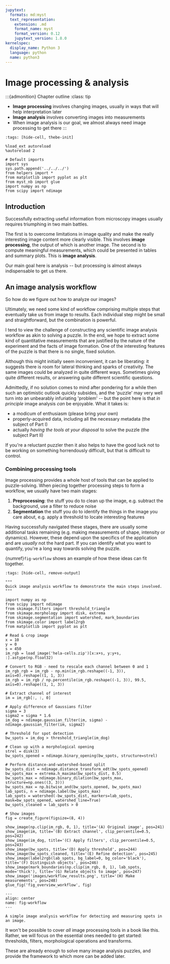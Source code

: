 ```yaml
---
jupytext:
  formats: md:myst
  text_representation:
    extension: .md
    format_name: myst
    format_version: 0.12
    jupytext_version: 1.8.0
kernelspec:
  display_name: Python 3
  language: python
  name: python3
---
```


# Image processing & analysis 

:::{admonition} Chapter outline 
:class: tip

* **Image processing** involves changing images, usually in ways that will help interpretation later
* **Image analysis** involves converting images into measurements
* When image analysis is our goal, we almost always need image processing to get there
:::

```{code-cell} ipython3
:tags: [hide-cell, thebe-init]

%load_ext autoreload
%autoreload 2

# Default imports
import sys
sys.path.append('../../../')
from helpers import *
from matplotlib import pyplot as plt
from myst_nb import glue
import numpy as np
from scipy import ndimage
```

## Introduction

Successfully extracting useful information from microscopy images usually requires triumphing in two main battles.

The first is to overcome limitations in image quality and make the really interesting image content more clearly visible.
This involves **image processing**, the output of which is another image.
The second is to compute meaningful measurements, which could be presented in tables and summary plots.
This is **image analysis**.

Our main goal here is analysis -- but processing is almost always indispensable to get us there. 


## An image analysis workflow

So how do we figure out how to analyze our images?

Ultimately, we need some kind of workflow comprising multiple steps that eventually take us from image to results.
Each individual step might be small and straightforward, but the combination is powerful.

I tend to view the challenge of constructing any scientific image analysis workflow as akin to solving a puzzle.
In the end, we hope to extract some kind of quantitative measurements that are justified by the nature of the experiment and the facts of image formation.
One of the interesting features of the puzzle is that there is no single, fixed solution.

Although this might initially seem inconvenient, it can be liberating: it suggests there is room for lateral thinking and sparks of creativity.
The same images could be analyzed in quite different ways.
Sometimes giving quite different results, or answering quite different scientific questions.

Admittedly, if no solution comes to mind after pondering for a while then such an optimistic outlook quickly subsides, and the 'puzzle' may very well turn into an unbearably infuriating 'problem' -- but the point here is that _in principle_ image analysis _can_ be enjoyable.
What it takes is: 
* a modicum of enthusiasm (please bring your own)
* properly-acquired data, including all the necessary metadata (the subject of Part I)
* actually *having the tools at your disposal* to solve the puzzle (the subject Part II)

If you're a reluctant puzzler then it also helps to have the good luck not to be working on something horrendously difficult, but that is difficult to control.

### Combining processing tools

Image processing provides a whole host of tools that can be applied to puzzle-solving.
When piecing together processing steps to form a workflow, we usually have two main stages:

1. **Preprocessing**: the stuff you do to clean up the image, e.g. subtract the background, use a filter to reduce noise 
2. **Segmentation** the stuff you do to identify the things in the image you care about, e.g. apply a threshold to locate interesting features

Having successfully navigated these stages, there are usually some additional tasks remaining (e.g. making measurements of shape, intensity or dynamics).
However, these depend upon the specifics of the application and are *usually* not the hard part.
If you can identify what you want to quantify, you're a long way towards solving the puzzle.

{numref}`fig-workflow` shows an example of how these ideas can fit together.

```{code-cell} ipython3
:tags: [hide-cell, remove-output]

"""
Quick image analysis workflow to demonstrate the main steps involved.
"""

import numpy as np
from scipy import ndimage
from skimage.filters import threshold_triangle
from skimage.morphology import disk, extrema
from skimage.segmentation import watershed, mark_boundaries
from skimage.color import label2rgb
from matplotlib import pyplot as plt

# Read & crop image
x = 10
y = 0
s = 450
im_rgb = load_image('hela-cells.zip')[x:x+s, y:y+s, :].astype(np.float32)

# Convert to RGB - need to rescale each channel between 0 and 1
im_rgb_rgb = im_rgb - np.min(im_rgb.reshape((-1, 3)), axis=0).reshape((1, 1, 3))
im_rgb = im_rgb / np.percentile(im_rgb.reshape((-1, 3)), 99.5, axis=0).reshape((1, 1, 3))

# Extract channel of interest
im = im_rgb[:, :, 0]

# Apply difference of Gaussians filter
sigma = 3
sigma2 = sigma * 1.6
im_dog = ndimage.gaussian_filter(im, sigma) - ndimage.gaussian_filter(im, sigma2)

# Threshold for spot detection
bw_spots = im_dog > threshold_triangle(im_dog)

# Clean up with a morphological opening
strel = disk(3)
bw_spots_opened = ndimage.binary_opening(bw_spots, structure=strel)

# Perform distance-and-watershed-based split
bw_spots_dist = ndimage.distance_transform_edt(bw_spots_opened)
bw_spots_max = extrema.h_maxima(bw_spots_dist, 0.5)
bw_spots_max = ndimage.binary_dilation(bw_spots_max, structure=np.ones((3, 3)))
bw_spots_max = np.bitwise_and(bw_spots_opened, bw_spots_max)
lab_spots, n = ndimage.label(bw_spots_max)
lab_spots = watershed(-bw_spots_dist, markers=lab_spots, mask=bw_spots_opened, watershed_line=True)
bw_spots_cleaned = lab_spots > 0

# Show images
fig = create_figure(figsize=(8, 4))

show_image(np.clip(im_rgb, 0, 1), title='(A) Original image', pos=241)
show_image(im, title='(B) Extract channel', clip_percentile=0.5, pos=242)
show_image(im_dog, title='(C) Apply filters', clip_percentile=0.5, pos=243)
show_image(bw_spots, title='(D) Apply threshold', pos=244)
show_image(bw_spots_cleaned, title='(E) Refine detection', pos=245)
show_image(label2rgb(lab_spots, bg_label=0, bg_color='black'), title='(F) Distinguish objects', pos=246)
show_image(mark_boundaries(np.clip(im_rgb, 0, 1), lab_spots, mode='thick'), title='(G) Relate objects to image', pos=247)
show_image('images/workflow_results.png', title='(H) Make measurements', pos=248)
glue_fig('fig_overview_workflow', fig)
```

```{glue:figure} fig_overview_workflow
---
align: center
name: fig-workflow
---

A simple image analysis workflow for detecting and measuring spots in an image.
``` 

It won't be possible to cover *all* image processing tools in a book like this.
Rather, we will focus on the essential ones needed to get started: thresholds, filters, morphological operations and transforms.

These are already enough to solve many image analysis puzzles, and provide the framework to which more can be added later.
